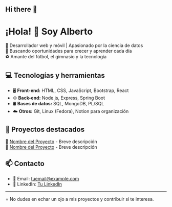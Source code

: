 ## Hi there 👋

# ¡Hola! 👋 Soy Alberto

🚀 Desarrollador web y móvil | Apasionado por la ciencia de datos  
🎯 Buscando oportunidades para crecer y aprender cada día  
⚽ Amante del fútbol, el gimnasio y la tecnología  

## 💻 Tecnologías y herramientas
- 🖥️ **Front-end:** HTML, CSS, JavaScript, Bootstrap, React
- ⚙️ **Back-end:** Node.js, Express, Spring Boot
- 🛢️ **Bases de datos:** SQL, MongoDB, PL/SQL
- ☁️ **Otros:** Git, Linux (Fedora), Notion para organización

## 🌟 Proyectos destacados
🔹 [Nombre del Proyecto](URL-del-repo) - Breve descripción  
🔹 [Nombre del Proyecto](URL-del-repo) - Breve descripción  

## 📫 Contacto
- 📧 Email: [tuemail@example.com](mailto:amorenogracia@gmail.com)
- 💼 LinkedIn: [Tu LinkedIn](https://www.linkedin.com/in/amorenogracia/)

---
⭐ No dudes en echar un ojo a mis proyectos y contribuir si te interesa.
